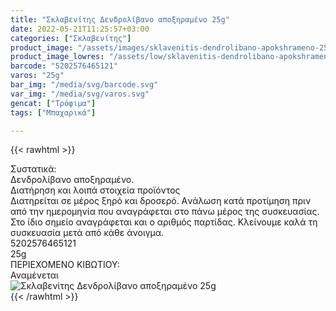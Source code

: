 ```yaml
---
title: "Σκλαβενίτης Δενδρολίβανο αποξηραμένο 25g"
date: 2022-05-21T11:25:57+03:00
categories: ["Σκλαβενίτης"]
product_image: "/assets/images/sklavenitis-dendrolibano-apokshrameno-25g.jpg"
product_image_lowres: "/assets/low/sklavenitis-dendrolibano-apokshrameno-25g.jpg"
barcode: "5202576465121"
varos: "25g"
bar_img: "/media/svg/barcode.svg"
var_img: "/media/svg/varos.svg"
gencat: ["Τρόφιμα"]
tags: ["Μπαχαρικά"]

---
```

{{< rawhtml >}}

<div class="sload469"><div class="product"><div id="sistatika">Συστατικά:</div><div class="alltext">Δενδρολίβανο αποξηραμένο.</div><div id="loipa">Διατήρηση και λοιπά στοιχεία προϊόντος</div><div class="alltext">Διατηρείται σε μέρος ξηρό και δροσερό. Aνάλωση κατά προτίμηση πριν από την ημερομηνία που αναγράφεται στο πάνω μέρος της συσκευασίας. Στο ίδιο σημείο αναγράφεται και ο αριθμός παρτίδας. Κλείνουμε καλά τη συσκευασία μετά από κάθε άνοιγμα.</div><div id="barcode"><div id="barimage1"></div><span id="bartext">5202576465121</span></div><div id="varos"><div id="varosimage1"></div><span id="varostext">25g</span></div><div id="kivotio">ΠΕΡΙΕΧΟΜΕΝΟ ΚΙΒΩΤΙΟΥ:<br>Αναμένεται</div><div class="pimg"><img alt="Σκλαβενίτης Δενδρολίβανο αποξηραμένο 25g" title="Σκλαβενίτης Δενδρολίβανο αποξηραμένο 25g" src="/assets/images/sklavenitis-dendrolibano-apokshrameno-25g.jpg"></div></div></div>
{{< /rawhtml >}}


